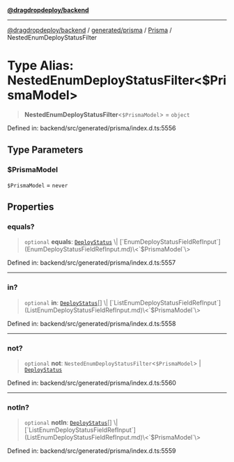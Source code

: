 [**@dragdropdeploy/backend**](../../../../../README.md)

***

[@dragdropdeploy/backend](../../../../../README.md) / [generated/prisma](../../../README.md) / [Prisma](../README.md) / NestedEnumDeployStatusFilter

# Type Alias: NestedEnumDeployStatusFilter\<$PrismaModel\>

> **NestedEnumDeployStatusFilter**\<`$PrismaModel`\> = `object`

Defined in: backend/src/generated/prisma/index.d.ts:5556

## Type Parameters

### $PrismaModel

`$PrismaModel` = `never`

## Properties

### equals?

> `optional` **equals**: [`DeployStatus`](../../$Enums/type-aliases/DeployStatus.md) \| [`EnumDeployStatusFieldRefInput`](EnumDeployStatusFieldRefInput.md)\<`$PrismaModel`\>

Defined in: backend/src/generated/prisma/index.d.ts:5557

***

### in?

> `optional` **in**: [`DeployStatus`](../../$Enums/type-aliases/DeployStatus.md)[] \| [`ListEnumDeployStatusFieldRefInput`](ListEnumDeployStatusFieldRefInput.md)\<`$PrismaModel`\>

Defined in: backend/src/generated/prisma/index.d.ts:5558

***

### not?

> `optional` **not**: `NestedEnumDeployStatusFilter`\<`$PrismaModel`\> \| [`DeployStatus`](../../$Enums/type-aliases/DeployStatus.md)

Defined in: backend/src/generated/prisma/index.d.ts:5560

***

### notIn?

> `optional` **notIn**: [`DeployStatus`](../../$Enums/type-aliases/DeployStatus.md)[] \| [`ListEnumDeployStatusFieldRefInput`](ListEnumDeployStatusFieldRefInput.md)\<`$PrismaModel`\>

Defined in: backend/src/generated/prisma/index.d.ts:5559
